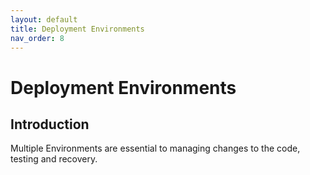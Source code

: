 ```yaml
---
layout: default
title: Deployment Environments
nav_order: 8
---
```

# Deployment Environments

## Introduction

Multiple Environments are essential to managing changes to the code, testing and recovery.

